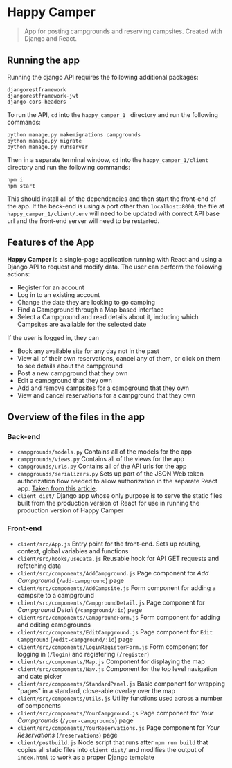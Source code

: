 # Happy Camper

> App for posting campgrounds and reserving campsites. Created with Django and React.

## Running the app

Running the django API requires the following additional packages:

```
djangorestframework
djangorestframework-jwt
django-cors-headers
```

To run the API, `cd` into the `happy_camper_1 ` directory and run the following commands:

```
python manage.py makemigrations campgrounds
python manage.py migrate
python manage.py runserver
```

Then in a separate terminal window, `cd` into the `happy_camper_1/client` directory and run the following commands:

```
npm i
npm start
```

This should install all of the dependencies and then start the front-end of the app. If the back-end is using a port other than `localhost:8000`, the file at `happy_camper_1/client/.env` will need to be updated with correct API base url and the front-end server will need to be restarted.

## Features of the App

**Happy Camper** is a single-page application running with React and using a Django API to request and modify data. The user can perform the following actions:

- Register for an account
- Log in to an existing account
- Change the date they are looking to go camping
- Find a Campground through a Map based interface
- Select a Campground and read details about it, including which Campsites are available for the selected date

If the user is logged in, they can
- Book any available site for any day not in the past
- View all of their own reservations, cancel any of them, or click on them to see details about the campground
- Post a new campground that they own
- Edit a campground that they own
- Add and remove campsites for a campground that they own
- View and cancel reservations for a campground that they own


## Overview of the files in the app

### Back-end

- `campgrounds/models.py` Contains all of the models for the app
- `campgrounds/views.py` Contains all of the views for the app
- `campgrounds/urls.py` Contains all of the API urls for the app
- `campgrounds/serializers.py` Sets up part of the JSON Web token authorization flow needed to allow authorization in the separate React app. [Taken from this article](https://medium.com/@dakota.lillie/django-react-jwt-authentication-5015ee00ef9a).
- `client_dist/` Django app whose only purpose is to serve the static files built from the production version of React for use in running the production version of Happy Camper

### Front-end

- `client/src/App.js` Entry point for the front-end. Sets up routing, context, global variables and functions
- `client/src/hooks/useData.js` Reusable hook for API GET requests and refetching data
- `client/src/components/AddCampground.js` Page component for *Add Campground* (`/add-campground`) page
- `client/src/components/AddCampsite.js` Form component for adding a campsite to a campground
- `client/src/components/CampgroundDetail.js` Page component for *Campground Detail* (`/campground/:id`) page
- `client/src/components/CampgroundForm.js` Form component for adding and editing campgrounds
- `client/src/components/EditCampground.js` Page component for `Edit Campground` (`/edit-campground/:id`) page
- `client/src/components/LoginRegisterForm.js` Form component for logging in (`/login`) and registering (`/register`)
- `client/src/components/Map.js` Component for displaying the map
- `client/src/components/Nav.js` Component for the top level navigation and date picker
- `client/src/components/StandardPanel.js` Basic component for wrapping "pages" in a standard, close-able overlay over the map
- `client/src/components/Utils.js` Utility functions used across a number of components
- `client/src/components/YourCampground.js` Page component for *Your Campgrounds* (`/your-campgrounds`) page
- `client/src/components/YourReservations.js` Page component for *Your Reservations* (`/reservations`) page
- `client/postbuild.js` Node script that runs after `npm run build` that copies all static files into `client_dist/` and modifies the output of `index.html` to work as a proper Django template
